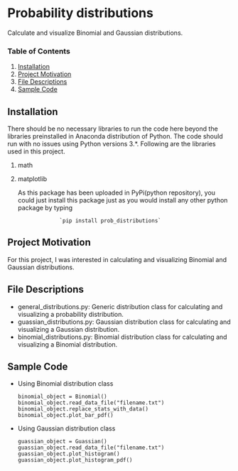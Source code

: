 # Probability distributions
Calculate and visualize Binomial and Gaussian distributions.

### Table of Contents

1. [Installation](#installation)
2. [Project Motivation](#motivation)
3. [File Descriptions](#files)
4. [Sample Code](#sample)


## Installation <a name="installation"></a>

There should be no necessary libraries to run the code here beyond the libraries preinstalled in Anaconda distribution of Python.  The code should run with no issues using Python versions 3.*. Following are the libraries used in this project.

1. math
2. matplotlib

    As this package has been uploaded in PyPi(python repository), you could just install this package just as you would 
install any other python package by typing 

                    `pip install prob_distributions`

## Project Motivation<a name="motivation"></a>

For this project, I was interested in calculating and visualizing Binomial and Gaussian distributions.

## File Descriptions <a name="files"></a>

* general_distributions.py: Generic distribution class for calculating and visualizing a probability distribution.
* guassian_distributions.py: Gaussian distribution class for calculating and visualizing a Gaussian distribution.
* binomial_distributions.py: Binomial distribution class for calculating and visualizing a Binomial distribution.


## Sample Code<a name="sample"></a>

* Using Binomial distribution class

    ```
    binomial_object = Binomial()
    binomial_object.read_data_file("filename.txt")
    binomial_object.replace_stats_with_data()
    binomial_object.plot_bar_pdf()
    ```

* Using Gaussian distribution class

    ```
    guassian_object = Guassian()
    guassian_object.read_data_file("filename.txt")
    guassian_object.plot_histogram()
    guassian_object.plot_histogram_pdf()
    ```
